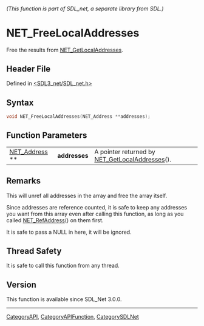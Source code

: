 ###### (This function is part of SDL_net, a separate library from SDL.)
# NET_FreeLocalAddresses

Free the results from [NET_GetLocalAddresses](NET_GetLocalAddresses).

## Header File

Defined in [<SDL3_net/SDL_net.h>](https://github.com/libsdl-org/SDL_net/blob/main/include/SDL3_net/SDL_net.h)

## Syntax

```c
void NET_FreeLocalAddresses(NET_Address **addresses);
```

## Function Parameters

|                               |               |                                                                         |
| ----------------------------- | ------------- | ----------------------------------------------------------------------- |
| [NET_Address](NET_Address) ** | **addresses** | A pointer returned by [NET_GetLocalAddresses](NET_GetLocalAddresses)(). |

## Remarks

This will unref all addresses in the array and free the array itself.

Since addresses are reference counted, it is safe to keep any addresses you
want from this array even after calling this function, as long as you
called [NET_RefAddress](NET_RefAddress)() on them first.

It is safe to pass a NULL in here, it will be ignored.

## Thread Safety

It is safe to call this function from any thread.

## Version

This function is available since SDL_Net 3.0.0.

----
[CategoryAPI](CategoryAPI), [CategoryAPIFunction](CategoryAPIFunction), [CategorySDLNet](CategorySDLNet)


